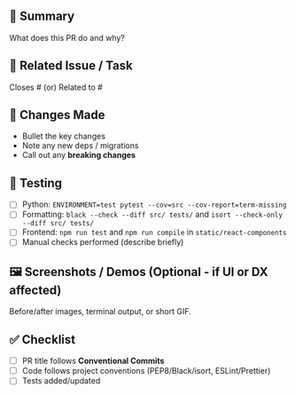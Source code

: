 <!--
Thanks for contributing to OpenBacklog! 
Please keep the sections short + focused. Use Conventional Commits in the PR title, e.g.:
feat(api): add user preference endpoints
-->


## 📝 Summary
What does this PR do and why?

## 🔗 Related Issue / Task
Closes #<id> (or) Related to #<id>  

## 🧱 Changes Made
- Bullet the key changes
- Note any new deps / migrations
- Call out any **breaking changes**

## 🧪 Testing
- [ ] Python: `ENVIRONMENT=test pytest --cov=src --cov-report=term-missing`
- [ ] Formatting: `black --check --diff src/ tests/` and `isort --check-only --diff src/ tests/`
- [ ] Frontend: `npm run test` and `npm run compile` in `static/react-components`
- [ ] Manual checks performed (describe briefly)

## 🖼️ Screenshots / Demos (Optional - if UI or DX affected)
Before/after images, terminal output, or short GIF.

## ✅ Checklist
- [ ] PR title follows **Conventional Commits**
- [ ] Code follows project conventions (PEP8/Black/isort, ESLint/Prettier)
- [ ] Tests added/updated
